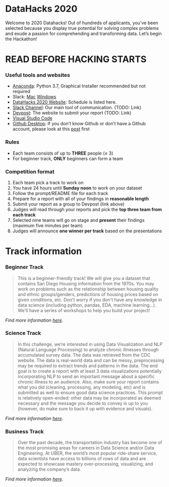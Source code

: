 # DataHacks 2020
Welcome to 2020 Datahacks! Out of hundreds of applicants, you’ve been selected because you display true potential for solving complex problems and exude a passion for comprehending and transforming data. Let’s begin the Hackathon!

# READ BEFORE HACKING STARTS
### Useful tools and websites
- [Anaconda](https://www.anaconda.com/distribution/?gclid=EAIaIQobChMI3Mj06rav5wIVwRd9Ch20mw4zEAAYASAAEgLRDvD_BwE#download-section): Python 3.7, Graphical Installer recommended but not required
- Slack: [Mac](https://slack.com/downloads/mac) [Windows](https://slack.com/downloads/windows)
- [DataHacks 2020 Website](http://datahacks.tech/): Schedule is listed here.
- [Slack Channel](https://www.google.com/): Our main tool of communication. (TODO: Link)
- [Devpost](https://www.google.com/): The website to submit your report (TODO: Link)
- [Visual Studio Code](https://code.visualstudio.com/download)
- [Github Desktop](https://desktop.github.com/): If you don’t know Github or don’t have a Github account, please look at this [post](https://product.hubspot.com/blog/git-and-github-tutorial-for-beginners) first
### Rules
* Each team consists of up to **THREE** people (≤ 3)
* For beginner track, **ONLY** beginners can form a team
### Competition format
1. Each team pick a track to work on
2. You have 24 hours until **Sunday noon** to work on your dataset
3. Follow the prompt/README file for each track
4. Prepare for a report with all of your findings in **reasonable length**
5. Submit your report as a group to Devpost (link above)
6. Judges will read through your reports and pick the **top three team from each track**
7. Selected nine teams will go on stage and **present** their findings (maximum five minutes per team)
8. Judges will announce **one winner per track** based on the presentations

# Track information
### Beginner Track
> This is a beginner-friendly track! We will give you a dataset that contains San Diego Housing information from the 1970s. You may work on problems such as the relationship between housing quality and ethnic groups/genders, predictions of housing prices based on given conditions, etc. Don't worry if you don't have any knowledge in data science (including python, pandas, EDA, machine learning...). We'll have a series of workshops to help you build your project!

*Find more information [here](./Dataset/README.md)*.
### Science Track
> In this challenge, we’re interested in using Data Visualization and NLP (Natural Language Processing) to analyze chronic illnesses through accumulated survey data. The data was retrieved from the CDC website. The data is real-world data and can be messy, preprocessing may be required to extract trends and patterns in the data. The end goal is to create a report with at least 3 data visualizations potentially incorporating NLP to send an important message about a specific chronic illness to an audience. Also, make sure your report contains what you did (cleaning, processing, any modeling, etc) and is submitted as well to ensure good data science practices. This prompt is relatively open-ended: other data may be incorporated as deemed necessary and the message you decide to convey is up to you (however, do make sure to back it up with evidence and visuals).

*Find more information [here](./Dataset/README.md)*.
### Business Track
> Over the past decade, the transportation industry has become one of the most promising areas for careers in Data Science and/or Data Engineering. At UBER, the world’s most popular ride-share service, data scientists have access to billions of rows of data and are expected to showcase mastery over-processing, visualizing, and analyzing the company’s data.

*Find more information [here](./Dataset/README.md)*.
